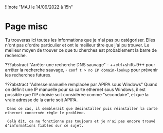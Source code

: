 !!!note "MAJ le 14/09/2022 à 15h"

# Page misc

Tu trouveras ici toutes les informations que je n'ai pas pu catégoriser.
Elles n'ont pas d'ordre particulier et ont le meilleur titre que j'ai pu trouver.
Le meilleur moyen de trouver ce que tu cherches est probablement la barre de recherche.

???abstract "Arrêter une recherche DNS sauvage"
      - ++ctrl+shift+9++ pour arrêter la recherche sauvage,
      - `conf t > no IP domain-lookup` pour prévenir les recherches futures.

???abstract "Adresse manuelle remplacée par APIPA sous Windows"
     Quand on définit une IP manuelle pour sa carte ethernet sous Windows,
     il est possible que l'IP choisie soit considérée comme "secondaire", et que la vraie adresse de la carte soit APIPA.

     Dans ce cas, il semblerait que désinstaller puis réinstaller la carte ethernet concernée règle le problème.

     Celà dit, ca ne fonctionne pas toujours et je n'ai pas encore trouvé d'informations fiables sur ce sujet.
